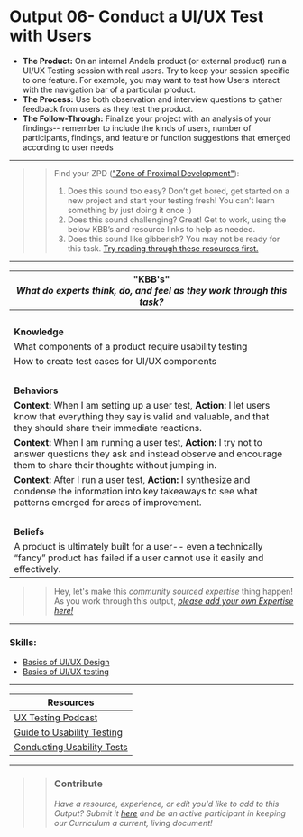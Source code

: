 # Output 06- Conduct a UI/UX Test with Users

- **The Product:** On an internal Andela product (or external product) run a UI/UX Testing session with real users. Try to keep your session specific to one feature. For example, you may want to test how Users interact with the navigation bar of a particular product.   <br>
- **The Process:** Use both observation and interview questions to gather feedback from users as they test the product.   <br>
- **The Follow-Through:** Finalize your project with an analysis of your findings-- remember to include the kinds of users, number of participants, findings, and feature or function suggestions that emerged according to user needs

-----------------------------------------------------------
>> Find your ZPD (["Zone of Proximal Development"](https://en.wikipedia.org/wiki/Zone_of_proximal_development)): 
>> 
>> 1. Does this sound too easy? Don’t get bored, get started on a new project and start your testing fresh! You can’t learn something by just doing it once :)
>> 2. Does this sound challenging? Great! Get to work, using the below KBB’s and resource links to help as needed. 
>>  3. Does this sound like gibberish? You may not be ready for this task. [Try reading through these resources first.](https://app.pluralsight.com/channels/details/58c97940-f758-4cdf-b144-6d488b2ee406?s=1)

----------------------------------------------------------------

| **"KBB's"** <br> _What do experts think, do, and feel as they work through this task?_|
|----------|
| </br>| 
| **Knowledge**	| 
| What components of a product require usability testing 	|  
| How to create test cases for UI/UX components | 
| </br> | 
| **Behaviors** 	| 
|  **Context:** When I am setting up a user test, **Action:** I let users know that everything they say is valid and valuable, and that they should share their immediate reactions. 	|  
| **Context:** When I am running a user test, **Action:** I try not to answer questions they ask and instead observe and encourage them to share their thoughts without jumping in.  |
| **Context:** After I run a user test, **Action:** I synthesize and condense the information into key takeaways to see what patterns emerged for areas of improvement.  |  
| </br> | 
| **Beliefs**	| 
| A product is ultimately built for a user-- even a technically “fancy” product has failed if a user cannot use it easily and effectively.  |  

>> Hey, let's make this _community sourced expertise_ thing happen! As you work through this output, *[please add your own Expertise here!](https://docs.google.com/a/andela.com/forms/d/e/1FAIpQLSeiwit-7JW3UScG9ItDX9DUZZnlCwdpo7aWruahsPKNJ_6JOA/viewform?usp=sf_link)*


------
### Skills: 
* [Basics of UI/UX Design](https://app.pluralsight.com/channels/details/58c97940-f758-4cdf-b144-6d488b2ee406?s=1)
* [Basics of UI/UX testing](https://app.pluralsight.com/channels/details/58c97940-f758-4cdf-b144-6d488b2ee406?s=1)



------


| Resources|       	
|----------|
| [UX Testing Podcast](http://www.stitcher.com/podcast/udacity/tech-entrepreneur-podcast/e/e08-from-the-field-ux-testing-43831077)|
| [Guide to Usability Testing](http://uxmastery.com/beginners-guide-to-usability-testing/)|
| [Conducting Usability Tests](https://www.google.com/search?q=conducting+usability+testing&oq=conducting+usability+testing&aqs=chrome..69i57j0l2j69i60.4732j0j7&sourceid=chrome&ie=UTF-8)|

---- 

>> ### Contribute
>> _Have a resource, experience, or edit you'd like to add to this Output? Submit it [here](https://docs.google.com/a/andela.com/forms/d/e/1FAIpQLSeiwit-7JW3UScG9ItDX9DUZZnlCwdpo7aWruahsPKNJ_6JOA/viewform?usp=sf_link) and be an active participant in keeping our Curriculum a current, living document!_

